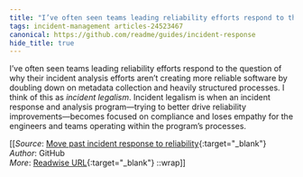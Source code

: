```yaml
---
title: "I’ve often seen teams leading reliability efforts respond to the ..."
tags: incident-management articles-24523467
canonical: https://github.com/readme/guides/incident-response
hide_title: true
---
```


I’ve often seen teams leading reliability efforts respond to the question of why their incident analysis efforts aren’t creating more reliable software by doubling down on metadata collection and heavily structured processes. I think of this as *incident legalism*. Incident legalism is when an incident response and analysis program—trying to better drive reliability improvements—becomes focused on compliance and loses empathy for the engineers and teams operating within the program’s processes.


[[_Source_: [Move past incident response to reliability](https://github.com/readme/guides/incident-response){:target="_blank"}<br>
_Author_: GitHub<br>
_More_: [Readwise URL](https://readwise.io/open/478344159){:target="_blank"}
::wrap]]